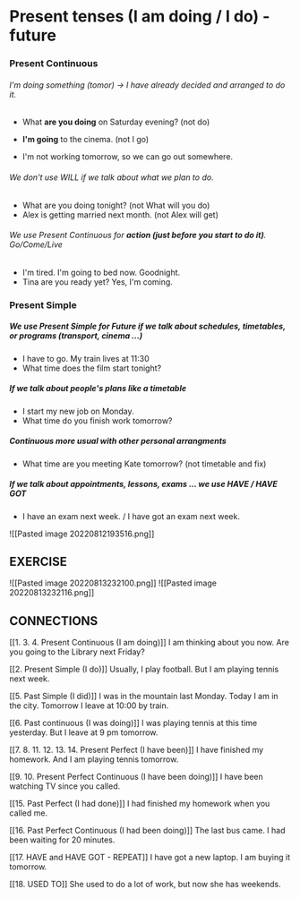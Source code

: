 # Present tenses (I am doing / I do) - future

### Present Continuous 
###### I'm doing something (tomor) -> I have already decided and arranged to do it.
- What **are you doing** on Saturday evening? (not do)
- **I'm going** to the cinema. (not I go)

- I'm not working tomorrow, so we can go out somewhere.

###### We don't use WILL if we talk about what we plan to do.
- What are you doing tonight? (not What will you do)
- Alex is getting married next month. (not Alex will get) 

###### We use Present Continuous for **action (just before you start to do it)**. Go/Come/Live
- I'm tired. I'm going to bed now. Goodnight.
- Tina are you ready yet? Yes, I'm coming.

### Present Simple
##### We use Present Simple for Future if we talk about schedules, timetables, or programs (transport, cinema ...)
- I have to go. My train lives at 11:30
- What time does the film start tonight?

##### If we talk about people's plans like a timetable
- I start my new job on Monday.
- What time do you finish work tomorrow?

##### Continuous more usual with other personal arrangments
- What time are you meeting Kate tomorrow? (not timetable and fix)

##### If we talk about appointments, lessons, exams ... we use HAVE / HAVE GOT
- I have an exam next week. / I have got an exam next week.

![[Pasted image 20220812193516.png]]


## EXERCISE
![[Pasted image 20220813232100.png]]
![[Pasted image 20220813232116.png]]



## CONNECTIONS
[[1. 3. 4. Present Continuous (I am doing)]]
I am thinking about you now. Are you going to the Library next Friday?

[[2. Present Simple (I do)]]
Usually, I play football. But I am playing tennis next week.

[[5. Past Simple (I did)]]
I was in the mountain last Monday. Today I am in the city. Tomorrow I leave at 10:00 by train. 

[[6. Past continuous (I was doing)]]
I was playing tennis at this time yesterday. But I leave at 9 pm tomorrow.

[[7. 8. 11. 12. 13. 14. Present Perfect (I have been)]]
I have finished my homework. And I am playing tennis tomorrow.

[[9. 10. Present Perfect Continuous (I have been doing)]]
I have been watching TV since you called.

[[15. Past Perfect (I had done)]]
I had finished my homework when you called me.

[[16. Past Perfect Continuous (I had been doing)]]
The last bus came. I had been waiting for 20 minutes.

[[17. HAVE and HAVE GOT - REPEAT]]
I have got a new laptop. I am buying it tomorrow. 

[[18. USED TO]]
She used to do a lot of work, but now she has weekends.


